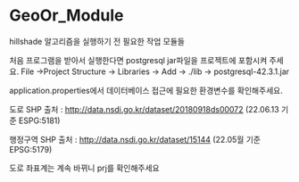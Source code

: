 # GeoOr_Module
hillshade 알고리즘을 실행하기 전 필요한 작업 모듈들

처음 프로그램을 받아서 실행한다면 postgresql jar파일을 프로젝트에 포함시켜 주세요.
File ->Project Structure -> Libraries -> Add -> ./lib -> postgresql-42.3.1.jar

application.properties에서 데이터베이스 접근에 필요한 환경변수를 확인해주세요.

도로 SHP 출처 : http://data.nsdi.go.kr/dataset/20180918ds00072 (22.06.13 기준 ESPG:5181)

행정구역 SHP 출처 : http://data.nsdi.go.kr/dataset/15144 (22.05월 기준 EPSG:5179)

도로 좌표계는 계속 바뀌니 prj를 확인해주세요